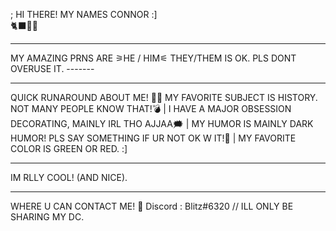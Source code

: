 ; HI THERE! MY NAMES CONNOR :]                           
                    🐈‍⬛🎉🎊       
__________________
MY AMAZING PRNS ARE ⚞HE / HIM⚟ THEY/THEM IS OK. PLS DONT OVERUSE IT.  ------- 
___________
QUICK RUNAROUND ABOUT ME! 🎉🎉 
MY FAVORITE SUBJECT IS HISTORY. NOT MANY PEOPLE KNOW THAT!💣 | 
I HAVE A MAJOR OBSESSION DECORATING, MAINLY IRL THO AJJAA🗯 |
MY HUMOR IS MAINLY DARK HUMOR! PLS SAY SOMETHING IF UR NOT OK W IT!🎸 | MY FAVORITE COLOR IS GREEN OR RED. :]

__________________

IM RLLY COOL! (AND NICE). 
____________________

WHERE U CAN CONTACT ME! 🌈  Discord : Blitz#6320 // ILL ONLY BE SHARING MY DC.


